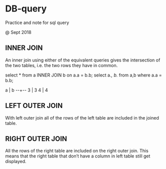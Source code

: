 # DB-query
Practice and note for sql query

@ Sept 2018

INNER JOIN
---------------
An inner join using either of the equivalent queries gives the intersection of the two tables, 
i.e. the two rows they have in common.

select * from a INNER JOIN b on a.a = b.b;
select a.*, b.*  from a,b where a.a = b.b;

a | b
--+--
3 | 3
4 | 4

LEFT OUTER JOIN
---------------- 
With left outer join all of the rows of the left table are included in the joined table.

RIGHT OUTER JOIN
----------------
All the rows of the right table are included on the right outer join. This means that the right table that don’t have a column in left table still get displayed.
